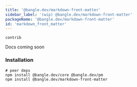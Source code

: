 ```yaml
---
title: '@bangle.dev/markdown-front-matter'
sidebar_label: '(wip) @bangle.dev/markdown-front-matter'
packageName: '@bangle.dev/markdown-front-matter'
id: 'markdown_front_matter'
---
```


`contrib`

Docs coming soon

### Installation

```
# peer deps
npm install @bangle.dev/core @bangle.dev/pm
npm install @bangle.dev/markdown-front-matter
```
